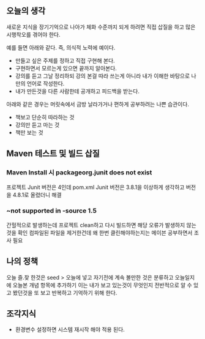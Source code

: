 ## 오늘의 생각

새로운 지식을 장기기억으로 나아가 체화 수준까지 되게 하려면 직접 삽질을 하고 많은 시행착오를 겪어야 한다.

예를 들면 아래와 같다. 즉, 의식적 노력에 예이다.

- 만들고 싶은 주제를 정하고 직접 구현해 본다.
- 구현하면서 모르는게 있으면 끝까지 알아본다.
- 강의를 듣고 그날 정리하되 강의 본걸 따라 쓰는게 아니라 내가 이해한 바탕으로 나만의 언어로 작성한다.
- 내가 만든것을 다른 사람한테 공개하고 피드백을 받는다.


아래와 같은 경우는 머릿속에서 금방 날라가거나 편하게 공부하려는 나쁜 습관이다.

- 책보고 단순히 따라하는 것
- 강의만 듣고 마는 것
- 책만 보는 것

## Maven 테스트 및 빌드 삽질

### Maven Install 시 packageorg.junit does not exist
프로젝트 Junit 버전은 4인데 pom.xml Junit 버전은 3.8.1을 이상하게 생각하고 버전을 4.8.1로 올렸더니 해결

### ~not supported in -source 1.5
간헐적으로 발생하는데 프로젝트 clean하고 다시 빌드하면 해당 오류가 발생하지 않는것을 확인  컴파일된 파일을 제거한건데 왜 한번 클린해야하는지는 메이븐 공부하면서 조사 필요

## 나의 정책
오늘 즐.찾 한것은 seed > 오늘에 넣고 자기전에 계속 볼만한 것은 분류하고 오늘일지에 오늘본 개념 항목에 추가하기  이는 내가 보고 있는것이 무엇인지 전반적으로 알 수 있고 봤던것을 또 보고 반복하고 기억하기 위해 한다.

## 조각지식
- 환경변수 설정하면 시스템 재시작 해야 적용 된다.
